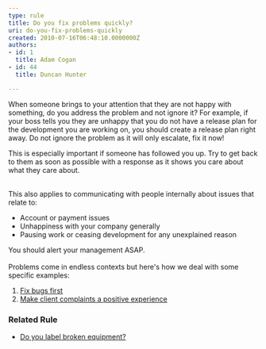 ```yaml
---
type: rule
title: Do you fix problems quickly?
uri: do-you-fix-problems-quickly
created: 2010-07-16T06:48:10.0000000Z
authors:
- id: 1
  title: Adam Cogan
- id: 44
  title: Duncan Hunter

---
```




<span class='intro'> <p>​​When someone brings to your attention that they are not happy with something, do you address the problem and not ignore it? For example, if your boss tells you they are unhappy that you do not have a release plan for the development you are working on, you should create a release plan right away. Do not ignore the problem as it will only escalate, fix it now!​<br></p><p>This is especially important if someone has followed you up. Try to get back to them as soon as possible with a response as it shows you care about what they care about.<br>​<br></p> </span>

This&#160;also applies to communicating&#160;with&#160;people internally about issues that relate to&#58;<div><ul><li>Account or payment issues<br></li><li>Unhappiness with your company&#160;generally<br></li><li>Pausing work or&#160;​ceasing&#160;development for any unexplained reason<br></li></ul>You should alert your management&#160;ASAP​​.<div><br></div><div>Problems come in endless contexts but here's how we deal with some specific examples&#58;<ol><li>
            <a href="/_layouts/15/FIXUPREDIRECT.ASPX?WebId=3dfc0e07-e23a-4cbb-aac2-e778b71166a2&amp;TermSetId=07da3ddf-0924-4cd2-a6d4-a4809ae20160&amp;TermId=61a90deb-ede4-407d-83f9-ab6b3408fd4c">
               Fix bugs first</a> </li><li>
            <a href="http&#58;//www.ssw.com.au/ssw/Standards/Rules/RulesToBetterInboundCalls.aspx#MakeComplaintsPositive">
               Make client complaints a positive experience</a> </li></ol><h3 class="ssw15-rteElement-H3"> 
​Related Rule​​​<br></h3><ul><li><a href="/_layouts/15/FIXUPREDIRECT.ASPX?WebId=3dfc0e07-e23a-4cbb-aac2-e778b71166a2&amp;TermSetId=07da3ddf-0924-4cd2-a6d4-a4809ae20160&amp;TermId=3b6f1c05-fa19-4695-ac89-1c1372c7619b">​​Do you label broken equipment?​</a><br><br></li></ul><br></div></div>


